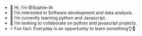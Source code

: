 - 👋 Hi, I’m @Sophie-IA
- 👀 I’m interested in Software development and data analysis.
- 🌱 I’m currently learning python and Javascript.
- 💞️ I’m looking to collaborate on python and javascript projects.
- ⚡ Fun fact: Everyday is an opportunity to learn something👌💯

<!---
Sophie-IA/Sophie-IA is a ✨ special ✨ repository because its `README.md` (this file) appears on your GitHub profile.
You can click the Preview link to take a look at your changes.
--->
